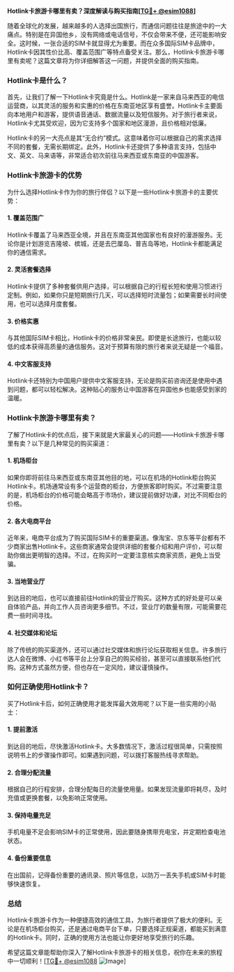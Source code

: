 **Hotlink卡旅游卡哪里有卖？深度解读与购买指南[[TG💪+ @esim1088](https://t.me/s/esim1088)]**

随着全球化的发展，越来越多的人选择出国旅行，而通信问题往往是旅途中的一大痛点。特别是在异国他乡，没有网络或电话信号，不仅会带来不便，还可能影响安全。这时候，一张合适的SIM卡就显得尤为重要。而在众多国际SIM卡品牌中，Hotlink卡因其性价比高、覆盖范围广等特点备受关注。那么，Hotlink卡旅游卡哪里有卖呢？这篇文章将为你详细解答这一问题，并提供全面的购买指南。

### Hotlink卡是什么？

首先，让我们了解一下Hotlink卡究竟是什么。Hotlink是一家来自马来西亚的电信运营商，以其灵活的服务和实惠的价格在东南亚地区享有盛誉。Hotlink卡主要面向本地用户和游客，提供语音通话、数据流量以及短信服务。对于旅行者来说，Hotlink卡尤其受欢迎，因为它支持多个国家和地区漫游，且价格相对低廉。

Hotlink卡的另一大亮点是其“无合约”模式。这意味着你可以根据自己的需求选择不同的套餐，无需长期绑定。此外，Hotlink卡还提供了多种语言支持，包括中文、英文、马来语等，非常适合初次前往马来西亚或东南亚的中国游客。

### Hotlink卡旅游卡的优势

为什么选择Hotlink卡作为你的旅行伴侣？以下是一些Hotlink卡旅游卡的主要优势：

#### 1. **覆盖范围广**
Hotlink卡覆盖了马来西亚全境，并且在东南亚其他国家也有良好的漫游服务。无论你是计划游览吉隆坡、槟城，还是去巴厘岛、普吉岛等地，Hotlink卡都能满足你的通信需求。

#### 2. **灵活套餐选择**
Hotlink卡提供了多种套餐供用户选择，可以根据自己的行程长短和使用习惯进行定制。例如，如果你只是短期旅行几天，可以选择短时流量包；如果需要长时间使用，也可以选择月度套餐。

#### 3. **价格实惠**
与其他国际SIM卡相比，Hotlink卡的价格非常亲民。即使是长途旅行，也能以较低的成本获得高质量的通信服务。这对于预算有限的旅行者来说无疑是一个福音。

#### 4. **中文客服支持**
Hotlink卡还特别为中国用户提供中文客服支持，无论是购买前咨询还是使用中遇到问题，都可以轻松解决。这种贴心的服务让中国游客在异国他乡也能感受到家的温暖。

### Hotlink卡旅游卡哪里有卖？

了解了Hotlink卡的优点后，接下来就是大家最关心的问题——Hotlink卡旅游卡哪里有卖？以下是几种常见的购买渠道：

#### 1. **机场柜台**
如果你即将前往马来西亚或东南亚其他目的地，可以在机场的Hotlink柜台购买Hotlink卡。机场通常设有多个运营商的柜台，方便旅客即时购买。不过需要注意的是，机场柜台的价格可能会略高于市场价，建议提前做好功课，对比不同柜台的价格。

#### 2. **各大电商平台**
近年来，电商平台成为了购买国际SIM卡的重要渠道。像淘宝、京东等平台都有不少商家出售Hotlink卡。这些商家通常会提供详细的套餐介绍和用户评价，可以帮助你做出更明智的选择。不过，在购买时一定要注意核实商家资质，避免上当受骗。

#### 3. **当地营业厅**
到达目的地后，也可以直接前往Hotlink的营业厅购买。这种方式的好处是可以亲自体验产品，并向工作人员咨询更多细节。不过，营业厅的数量有限，可能需要花费一些时间寻找。

#### 4. **社交媒体和论坛**
除了传统的购买渠道外，还可以通过社交媒体和旅行论坛获取相关信息。许多旅行达人会在微博、小红书等平台上分享自己的购买经验，甚至可以直接联系他们代购。这种方式虽然方便，但也存在一定风险，建议谨慎操作。

### 如何正确使用Hotlink卡？

买了Hotlink卡后，如何正确使用才能发挥最大效用呢？以下是一些实用的小贴士：

#### 1. **提前激活**
到达目的地后，尽快激活Hotlink卡。大多数情况下，激活过程很简单，只需按照说明书上的步骤操作即可。如果遇到问题，可以拨打客服热线寻求帮助。

#### 2. **合理分配流量**
根据自己的行程安排，合理分配每日的流量使用量。如果发现流量即将耗尽，及时充值或更换套餐，以免影响正常使用。

#### 3. **保持电量充足**
手机电量不足会影响SIM卡的正常使用，因此要随身携带充电宝，并定期检查电池状态。

#### 4. **备份重要信息**
在出国前，记得备份重要的通讯录、照片等信息，以防万一丢失手机或SIM卡时能够快速恢复。

### 总结

Hotlink卡旅游卡作为一种便捷高效的通信工具，为旅行者提供了极大的便利。无论是在机场柜台购买，还是通过电商平台下单，只要选择正规渠道，都能买到满意的Hotlink卡。同时，正确的使用方法也能让你更好地享受旅行的乐趣。

希望这篇文章能帮助你深入了解Hotlink卡旅游卡的相关信息，祝你在未来的旅程中一切顺利！[[TG💪+ @esim1088](https://t.me/s/esim1088) ![Image](https://i.postimg.cc/4NQfJmqS/Snipaste-2025-05-13-00-14-12.png)]
